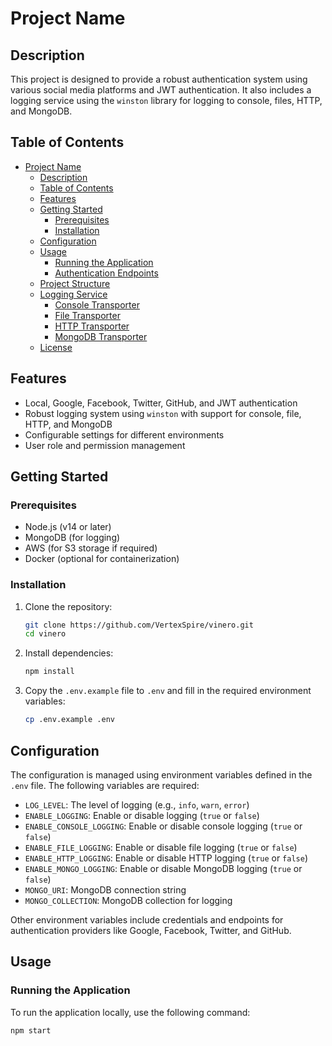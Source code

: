 # Project Name

## Description

This project is designed to provide a robust authentication system using various social media platforms and JWT authentication. It also includes a logging service using the `winston` library for logging to console, files, HTTP, and MongoDB.

## Table of Contents

- [Project Name](#project-name)
  - [Description](#description)
  - [Table of Contents](#table-of-contents)
  - [Features](#features)
  - [Getting Started](#getting-started)
    - [Prerequisites](#prerequisites)
    - [Installation](#installation)
  - [Configuration](#configuration)
  - [Usage](#usage)
    - [Running the Application](#running-the-application)
    - [Authentication Endpoints](#authentication-endpoints)
  - [Project Structure](#project-structure)
  - [Logging Service](#logging-service)
    - [Console Transporter](#console-transporter)
    - [File Transporter](#file-transporter)
    - [HTTP Transporter](#http-transporter)
    - [MongoDB Transporter](#mongodb-transporter)
  - [License](#license)

## Features

- Local, Google, Facebook, Twitter, GitHub, and JWT authentication
- Robust logging system using `winston` with support for console, file, HTTP, and MongoDB
- Configurable settings for different environments
- User role and permission management

## Getting Started

### Prerequisites

- Node.js (v14 or later)
- MongoDB (for logging)
- AWS (for S3 storage if required)
- Docker (optional for containerization)

### Installation

1. Clone the repository:
    ```sh
    git clone https://github.com/VertexSpire/vinero.git
    cd vinero
    ```

2. Install dependencies:
    ```sh
    npm install
    ```

3. Copy the `.env.example` file to `.env` and fill in the required environment variables:
    ```sh
    cp .env.example .env
    ```

## Configuration

The configuration is managed using environment variables defined in the `.env` file. The following variables are required:

- `LOG_LEVEL`: The level of logging (e.g., `info`, `warn`, `error`)
- `ENABLE_LOGGING`: Enable or disable logging (`true` or `false`)
- `ENABLE_CONSOLE_LOGGING`: Enable or disable console logging (`true` or `false`)
- `ENABLE_FILE_LOGGING`: Enable or disable file logging (`true` or `false`)
- `ENABLE_HTTP_LOGGING`: Enable or disable HTTP logging (`true` or `false`)
- `ENABLE_MONGO_LOGGING`: Enable or disable MongoDB logging (`true` or `false`)
- `MONGO_URI`: MongoDB connection string
- `MONGO_COLLECTION`: MongoDB collection for logging

Other environment variables include credentials and endpoints for authentication providers like Google, Facebook, Twitter, and GitHub.

## Usage

### Running the Application

To run the application locally, use the following command:

```sh
npm start

